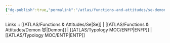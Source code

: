 ```yaml
---
{"dg-publish":true,"permalink":"/atlas/functions-and-attitudes/se-demon/"}
---
```


Links :: [[ATLAS/Functions & Attitudes/Se\|Se]] | [[ATLAS/Functions & Attitudes/Demon 😈\|Demon]] | [[ATLAS/Typology MOC/ENFP\|ENFP]] | [[ATLAS/Typology MOC/ENTP\|ENTP]]
